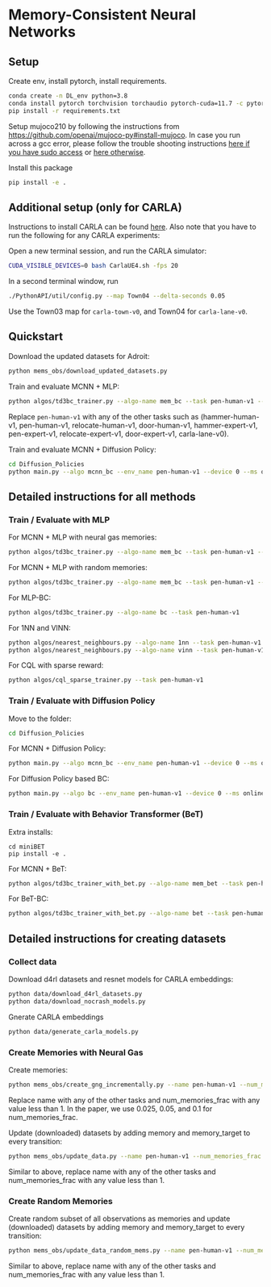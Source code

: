 # Memory-Consistent Neural Networks
## Setup
Create env, install pytorch, install requirements.
```bash
conda create -n DL_env python=3.8
conda install pytorch torchvision torchaudio pytorch-cuda=11.7 -c pytorch -c nvidia
pip install -r requirements.txt
```

Setup mujoco210 by following the instructions from https://github.com/openai/mujoco-py#install-mujoco.
In case you run across a gcc error, please follow the trouble shooting instructions [here if you have sudo access](https://github.com/openai/mujoco-py#ubuntu-installtion-troubleshooting) or [here otherwise](https://github.com/openai/mujoco-py/issues/627#issuecomment-1383054926).

Install this package
```bash
pip install -e .
```

## Additional setup (only for CARLA)
Instructions to install CARLA can be found [here](https://github.com/Farama-Foundation/d4rl/wiki/CARLA-Setup).
Also note that you have to run the following for any CARLA experiments:

Open a new terminal session, and run the CARLA simulator:
```bash
CUDA_VISIBLE_DEVICES=0 bash CarlaUE4.sh -fps 20
```
In a second terminal window, run
```bash
./PythonAPI/util/config.py --map Town04 --delta-seconds 0.05
```
Use the Town03 map for `carla-town-v0`, and Town04 for `carla-lane-v0`.

## Quickstart 
Download the updated datasets for Adroit:
```bash
python mems_obs/download_updated_datasets.py
```

Train and evaluate MCNN + MLP:
```bash
python algos/td3bc_trainer.py --algo-name mem_bc --task pen-human-v1 --num_memories_frac 0.1 --Lipz 1.0 --lamda 1.0
```
Replace `pen-human-v1` with any of the other tasks such as (hammer-human-v1, pen-human-v1, relocate-human-v1, door-human-v1, hammer-expert-v1, pen-expert-v1, relocate-expert-v1, door-expert-v1, carla-lane-v0).

Train and evaluate MCNN + Diffusion Policy:
```bash
cd Diffusion_Policies
python main.py --algo mcnn_bc --env_name pen-human-v1 --device 0 --ms online --lr_decay --num_memories_frac 0.1 --Lipz 1.0 --lamda 1.0
```

## Detailed instructions for all methods
### Train / Evaluate with MLP
For MCNN + MLP with neural gas memories:
```bash
python algos/td3bc_trainer.py --algo-name mem_bc --task pen-human-v1 --num_memories_frac 0.1 --Lipz 1.0 --lamda 1.0
```

For MCNN + MLP with random memories:
```bash
python algos/td3bc_trainer.py --algo-name mem_bc --task pen-human-v1 --num_memories_frac 0.1 --Lipz 1.0 --lamda 1.0 --use-random-memories 1
```

For MLP-BC:
```bash
python algos/td3bc_trainer.py --algo-name bc --task pen-human-v1
```

For 1NN and VINN:
```bash
python algos/nearest_neighbours.py --algo-name 1nn --task pen-human-v1
python algos/nearest_neighbours.py --algo-name vinn --task pen-human-v1
```

For CQL with sparse reward:
```bash
python algos/cql_sparse_trainer.py --task pen-human-v1
```

### Train / Evaluate with Diffusion Policy
Move to the folder:
```bash
cd Diffusion_Policies
```

For MCNN + Diffusion Policy:
```bash
python main.py --algo mcnn_bc --env_name pen-human-v1 --device 0 --ms online --lr_decay --num_memories_frac 0.1 --Lipz 1.0 --lamda 1.0
```

For Diffusion Policy based BC:
```bash
python main.py --algo bc --env_name pen-human-v1 --device 0 --ms online --lr_decay
```

### Train / Evaluate with Behavior Transformer (BeT)
Extra installs:
```
cd miniBET
pip install -e .
```

For MCNN + BeT:
```bash
python algos/td3bc_trainer_with_bet.py --algo-name mem_bet --task pen-human-v1 --num_memories_frac 0.1 --Lipz 1.0 --lamda 1.0
```

For BeT-BC:
```bash
python algos/td3bc_trainer_with_bet.py --algo-name bet --task pen-human-v1
```

## Detailed instructions for creating datasets
### Collect data
Download d4rl datasets and resnet models for CARLA embeddings:
```bash
python data/download_d4rl_datasets.py
python data/download_nocrash_models.py
```

Gnerate CARLA embeddings
```bash
python data/generate_carla_models.py
```

### Create Memories with Neural Gas
Create memories:
```bash
python mems_obs/create_gng_incrementally.py --name pen-human-v1 --num_memories_frac 0.1
```
Replace name with any of the other tasks and num_memories_frac with any value less than 1. In the paper, we use 0.025, 0.05, and 0.1 for num_memories_frac.

Update (downloaded) datasets by adding memory and memory_target to every transition:
```bash
python mems_obs/update_data.py --name pen-human-v1 --num_memories_frac 0.1
```
Similar to above, replace name with any of the other tasks and num_memories_frac with any value less than 1.

### Create Random Memories
Create random subset of all observations as memories and update (downloaded) datasets by adding memory and memory_target to every transition:
```bash
python mems_obs/update_data_random_mems.py --name pen-human-v1 --num_memories_frac 0.1
```
Similar to above, replace name with any of the other tasks and num_memories_frac with any value less than 1.